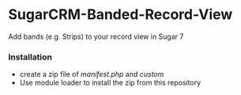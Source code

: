 # SugarCRM-Banded-Record-View
Add bands (e.g. Strips) to your record view in Sugar 7

### Installation
- create a zip file of *manifest.php* and *custom* 
- Use module loader to install the zip from this repository